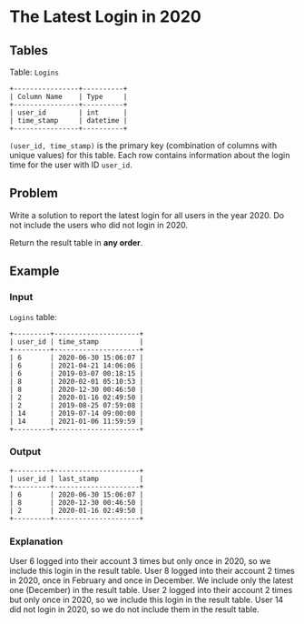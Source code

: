 # The Latest Login in 2020

## Tables

Table: `Logins`

```
+----------------+----------+
| Column Name    | Type     |
+----------------+----------+
| user_id        | int      |
| time_stamp     | datetime |
+----------------+----------+
```


`(user_id, time_stamp)` is the primary key (combination of columns with unique
values) for this table.
Each row contains information about the login time for the user with ID `user_id`.

## Problem

Write a solution to report the latest login for all users in the year 2020. Do
not include the users who did not login in 2020.

Return the result table in **any order**.

## Example

### Input

`Logins` table:

```
+---------+---------------------+
| user_id | time_stamp          |
+---------+---------------------+
| 6       | 2020-06-30 15:06:07 |
| 6       | 2021-04-21 14:06:06 |
| 6       | 2019-03-07 00:18:15 |
| 8       | 2020-02-01 05:10:53 |
| 8       | 2020-12-30 00:46:50 |
| 2       | 2020-01-16 02:49:50 |
| 2       | 2019-08-25 07:59:08 |
| 14      | 2019-07-14 09:00:00 |
| 14      | 2021-01-06 11:59:59 |
+---------+---------------------+
```

### Output

```
+---------+---------------------+
| user_id | last_stamp          |
+---------+---------------------+
| 6       | 2020-06-30 15:06:07 |
| 8       | 2020-12-30 00:46:50 |
| 2       | 2020-01-16 02:49:50 |
+---------+---------------------+
```

### Explanation

User 6 logged into their account 3 times but only once in 2020, so we include
this login in the result table.
User 8 logged into their account 2 times in 2020, once in February and once in
December. We include only the latest one (December) in the result table.
User 2 logged into their account 2 times but only once in 2020, so we include
this login in the result table.
User 14 did not login in 2020, so we do not include them in the result table.

